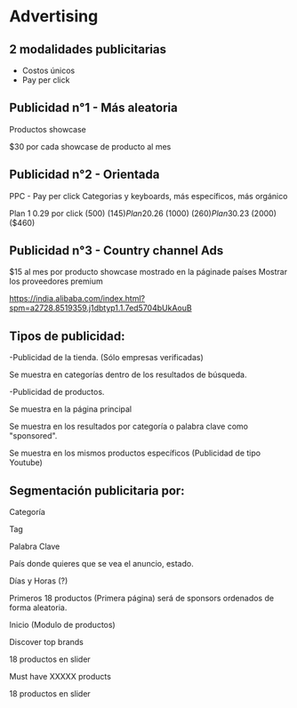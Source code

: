 # Advertising

## 2 modalidades publicitarias
- Costos únicos 
- Pay per click


## Publicidad n°1 - Más aleatoria

Productos showcase

$30 por cada showcase de producto al mes

## Publicidad n°2 - Orientada

PPC - Pay per click
Categorias y keyboards, más específicos, más orgánico 

Plan 1 0.29 por click (500) ($145)
Plan 2  0.26$ (1000) ($260)
Plan 3 0.23$ (2000) ($460)

## Publicidad n°3 - Country channel Ads

$15 al mes por producto showcase mostrado en la páginade países
Mostrar los proveedores premium

https://india.alibaba.com/index.html?spm=a2728.8519359.j1dbtyp1.1.7ed5704bUkAouB


## Tipos de publicidad:

-Publicidad de la tienda. (Sólo empresas verificadas)

Se muestra en categorías dentro de los resultados de búsqueda.

-Publicidad de productos.

Se muestra en la página principal 

Se muestra en los resultados por categoría o palabra clave como "sponsored".

Se muestra en los mismos productos específicos (Publicidad de tipo Youtube)

## Segmentación publicitaria por:

Categoría

Tag

Palabra Clave

País donde quieres que se vea el anuncio, estado.

Días y Horas (?)

Primeros 18 productos (Primera página) será de sponsors ordenados de forma aleatoria.

Inicio (Modulo de productos)

Discover top brands

18 productos en slider

Must have XXXXX products

18 productos en slider
